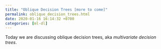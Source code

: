 ```yaml
---
title: "Oblique Decision Trees [more to come]"
permalink: oblique_decision_trees.html
date: 2020-01-16 16:14:32 +0700
categories: [ml-dl]
---
```


Today we are discussing oblique decision trees, aka *multivariate decision trees*.
